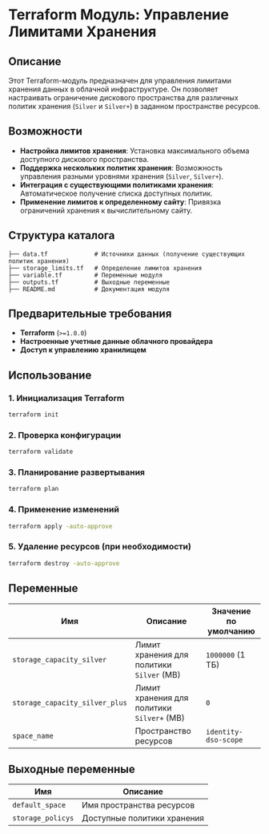 # Terraform Модуль: Управление Лимитами Хранения

## Описание
Этот Terraform-модуль предназначен для управления лимитами хранения данных в облачной инфраструктуре. Он позволяет настраивать ограничение дискового пространства для различных политик хранения (`Silver` и `Silver+`) в заданном пространстве ресурсов.

## Возможности
- **Настройка лимитов хранения**: Установка максимального объема доступного дискового пространства.
- **Поддержка нескольких политик хранения**: Возможность управления разными уровнями хранения (`Silver`, `Silver+`).
- **Интеграция с существующими политиками хранения**: Автоматическое получение списка доступных политик.
- **Применение лимитов к определенному сайту**: Привязка ограничений хранения к вычислительному сайту.

## Структура каталога
```
├── data.tf             # Источники данных (получение существующих политик хранения)
├── storage_limits.tf   # Определение лимитов хранения
├── variable.tf         # Переменные модуля
├── outputs.tf          # Выходные переменные
├── README.md           # Документация модуля
```

## Предварительные требования
- **Terraform** (`>=1.0.0`)
- **Настроенные учетные данные облачного провайдера**
- **Доступ к управлению хранилищем**

## Использование
### 1. Инициализация Terraform
```sh
terraform init
```

### 2. Проверка конфигурации
```sh
terraform validate
```

### 3. Планирование развертывания
```sh
terraform plan
```

### 4. Применение изменений
```sh
terraform apply -auto-approve
```

### 5. Удаление ресурсов (при необходимости)
```sh
terraform destroy -auto-approve
```

## Переменные
| Имя                      | Описание                                       | Значение по умолчанию |
|--------------------------|----------------------------------------------|------------------|
| `storage_capacity_silver`     | Лимит хранения для политики `Silver` (MB)     | `1000000` (1 ТБ) |
| `storage_capacity_silver_plus`| Лимит хранения для политики `Silver+` (MB)   | `0`  |
| `space_name`             | Пространство ресурсов                        | `identity-dso-scope` |

## Выходные переменные
| Имя                | Описание                                      |
|--------------------|--------------------------------------------|
| `default_space`   | Имя пространства ресурсов                   |
| `storage_policys` | Доступные политики хранения                 |

